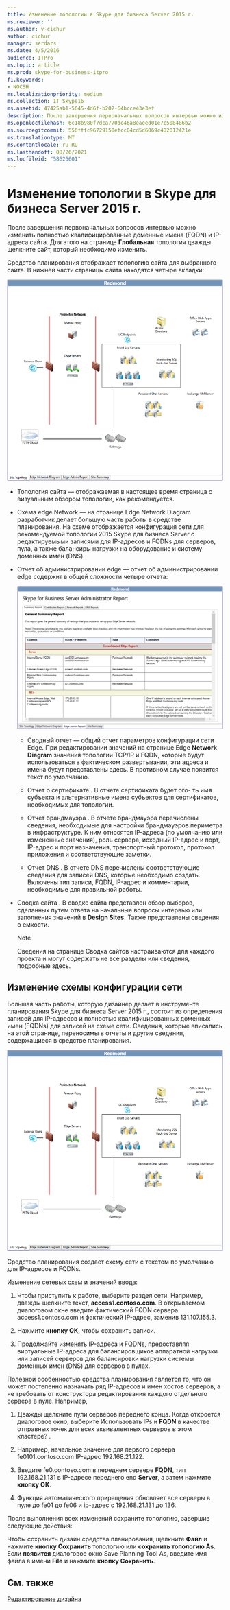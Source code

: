 ```yaml
---
title: Изменение топологии в Skype для бизнеса Server 2015 г.
ms.reviewer: ''
ms.author: v-cichur
author: cichur
manager: serdars
ms.date: 4/5/2016
audience: ITPro
ms.topic: article
ms.prod: skype-for-business-itpro
f1.keywords:
- NOCSH
ms.localizationpriority: medium
ms.collection: IT_Skype16
ms.assetid: 47425ab1-5645-4d6f-b202-64bcce43e3ef
description: После завершения первоначальных вопросов интервью можно изменить полностью квалифицированные доменные имена (FQDN) и IP-адреса сайта. Для этого на странице Глобальная топология дважды щелкните сайт, который необходимо изменить.
ms.openlocfilehash: 6c18b980f7dca770de46a8eaeed01e7c508486b2
ms.sourcegitcommit: 556fffc96729150efcc04cd5d6069c402012421e
ms.translationtype: MT
ms.contentlocale: ru-RU
ms.lasthandoff: 08/26/2021
ms.locfileid: "58626601"
---
```

# <a name="edit-the-topology-in-skype-for-business-server-2015"></a>Изменение топологии в Skype для бизнеса Server 2015 г.

После завершения первоначальных вопросов интервью можно изменить полностью квалифицированные доменные имена (FQDN) и IP-адреса сайта. Для этого на странице **Глобальная** топология дважды щелкните сайт, который необходимо изменить.

Средство планирования отображает топологию сайта для выбранного сайта. В нижней части страницы сайта находятся четыре вкладки:

![Топология сайта средства планирования](../../media/Planning_Tool_Site_Topology.png)

- Топология сайта — отображаемая в настоящее время страница с визуальным обзором топологии, как рекомендуется.

- Схема edge Network — на странице Edge Network Diagram разработчик делает большую часть работы в средстве планирования. На схеме отображается конфигурация сети для рекомендуемой топологии 2015 Skype для бизнеса Server с редактируемыми записями для IP-адресов и FQDNs для серверов, пула, а также балансиры нагрузки на оборудование и систему доменных имен (DNS).

- Отчет об администрировании edge — отчет об администрировании edge содержит в общей сложности четыре отчета:

     ![Страница Edge Admin Report](../../media/Planning_Tool_Summary_Report.png)

  - Сводный отчет — общий отчет параметров конфигурации сети Edge. При редактировании значений на странице Edge **Network Diagram** значения топологии TCP/IP и FQDN, которые будут использоваться в фактическом развертывании, эти адреса и имена будут представлены здесь. В противном случае появится текст по умолчанию.

  - Отчет о сертификате . В отчете сертификата будет ого- ть имя субъекта и альтернативные имена субъектов для сертификатов, необходимых для топологии.

  - Отчет брандмауэра . В отчете брандмауэра перечислены сведения, необходимые для настройки брандмауэров периметра в инфраструктуре. К ним относятся IP-адреса (по умолчанию или измененные значения), роль сервера, исходный IP-адрес и порт, IP-адрес и порт назначения, транспортный протокол, протокол приложения и соответствующие заметки.

  - Отчет DNS . В отчете DNS перечислены соответствующие сведения для записей DNS, которые необходимо создать. Включены тип записи, FQDN, IP-адрес и комментарии, необходимые для правильной работы.

- Сводка сайта . В сводке сайта представлен обзор выборов, сделанных путем ответа на начальные вопросы интервью или заполнения значений в **Design Sites.** Также представлены сведения о емкости.

    > [!NOTE]
    > Сведения на странице Сводка сайтов настраиваются для каждого проекта и могут содержать не все разделы или сведения, подробные здесь.

## <a name="edit-the-network-configuration-diagram"></a>Изменение схемы конфигурации сети
<a name="Edit_Network_diagram"> </a>

Большая часть работы, которую дизайнер делает в инструменте планирования Skype для бизнеса Server 2015 г., состоит из определения записей для IP-адресов и полностью квалифицированных доменных имен (FQDNs) для записей на схеме сети. Сведения, которые вписались на этой странице, переносимы в отчеты и другие сведения, содержащиеся в средстве планирования.

![Схема сети инструментов планирования](../../media/Planning_Tool_Network_Diagram.png)

Средство планирования создает схему сети с текстом по умолчанию для IP-адресов и FQDNs.

Изменение сетевых схем и значений ввода:

1. Чтобы приступить к работе, выберите раздел сети. Например, дважды щелкните текст, **access1.contoso.com**. В открываемом диалоговом окне введите фактический FQDN сервера access1.contoso.com и фактический IP-адрес, заменив 131.107.155.3.

2. Нажмите **кнопку ОК,** чтобы сохранить записи.

3. Продолжайте изменять IP-адреса и FQDNs, предоставляя виртуальные IP-адреса для балансировщиков аппаратной нагрузки или записей серверов для балансировки нагрузки системы доменных имен (DNS) для серверов в пулах.

Полезной особенностью средства планирования является то, что он может постепенно назначать ряд IP-адресов и имен хостов серверов, а не требовать от конструктора редактирования каждого отдельного сервера в пуле. Например,

1. Дважды щелкните пули серверов переднего конца. Когда откроется диалоговое окно, выберите Использовать IPs и **FQDN** в качестве отправных точек для всех эквивалентных серверов в этом кластере? .

2. Например, начальное значение для первого сервера fe0101.contoso.com IP-адрес 192.168.21.122.

3. Введите fe0.contoso.com в переднем сервере **FQDN**, тип 192.168.21.131 в IP-адресе переднего end **Server**, а затем нажмите **кнопку ОК**.

4. Функция автоматического приращения обновляет все серверы в пуле до fe01 до fe06 и ip-адрес с 192.168.21.131 до 136.

После выполнения всех изменений сохраните топологию, завершив следующие действия:

Чтобы сохранить дизайн средства планирования, щелкните **Файл** и нажмите **кнопку Сохранить** топологию или **сохранить топологию As**. Если **появится** диалоговое окно Save Planning Tool As, введите имя файла в имени **File** и нажмите **кнопку Сохранить**.

## <a name="see-also"></a>См. также
<a name="Edit_Network_diagram"> </a>

[Редактирование дизайна](/previous-versions/office/lync-server-2013/lync-server-2013-editing-the-design)